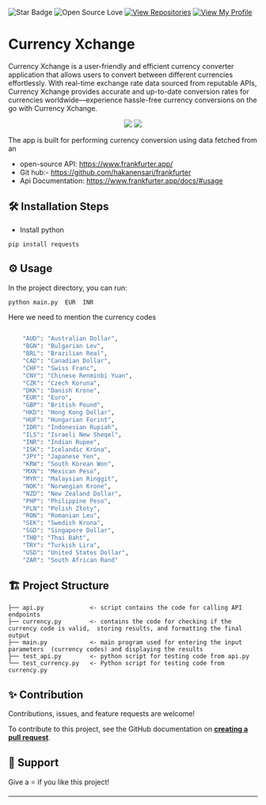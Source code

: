 

![Star Badge](https://img.shields.io/static/v1?label=%F0%9F%8C%9F&message=If%20Useful&style=style=flat&color=BC4E99)
![Open Source Love](https://badges.frapsoft.com/os/v1/open-source.svg?v=103)
[![View Repositories](https://img.shields.io/badge/View-My_Repositories-blue?logo=GitHub)](https://github.com/yaswanthteja?tab=repositories)
[![View My Profile](https://img.shields.io/badge/View-My_Profile-green?logo=GitHub)](https://github.com/yaswanthteja)



# Currency Xchange


Currency Xchange is a user-friendly and efficient currency converter application that allows users to convert between different currencies effortlessly. With real-time exchange rate data sourced from reputable APIs, Currency Xchange provides accurate and up-to-date conversion rates for  currencies worldwide—experience hassle-free currency conversions on the go with Currency Xchange.


<p align="center">
  <img src="https://forthebadge.com/images/badges/built-with-love.svg">
  <img src="https://forthebadge.com/images/badges/made-with-python.svg">
</p>



The app is built for performing currency conversion using data fetched from an 

- open-source API: https://www.frankfurter.app/
- Git hub:- https://github.com/hakanensari/frankfurter
- Api Documentation: https://www.frankfurter.app/docs/#usage


## 🛠️ Installation Steps


- Install python

```
pip install requests
```


## ⚙️ Usage

In the project directory, you can run: 


```bash
python main.py  EUR  INR
```

Here we need to mention the currency codes


```bash

    "AUD": "Australian Dollar",
    "BGN": "Bulgarian Lev",
    "BRL": "Brazilian Real",
    "CAD": "Canadian Dollar",
    "CHF": "Swiss Franc",
    "CNY": "Chinese Renminbi Yuan",
    "CZK": "Czech Koruna",
    "DKK": "Danish Krone",
    "EUR": "Euro",
    "GBP": "British Pound",
    "HKD": "Hong Kong Dollar",
    "HUF": "Hungarian Forint",
    "IDR": "Indonesian Rupiah",
    "ILS": "Israeli New Sheqel",
    "INR": "Indian Rupee",
    "ISK": "Icelandic Króna",
    "JPY": "Japanese Yen",
    "KRW": "South Korean Won",
    "MXN": "Mexican Peso",
    "MYR": "Malaysian Ringgit",
    "NOK": "Norwegian Krone",
    "NZD": "New Zealand Dollar",
    "PHP": "Philippine Peso",
    "PLN": "Polish Złoty",
    "RON": "Romanian Leu",
    "SEK": "Swedish Krona",
    "SGD": "Singapore Dollar",
    "THB": "Thai Baht",
    "TRY": "Turkish Lira",
    "USD": "United States Dollar",
    "ZAR": "South African Rand"

```



## 🏗️ Project Structure
```
├── api.py             <- script contains the code for calling API endpoints 
├── currency.py        <- contains the code for checking if the currency code is valid,  storing results, and formatting the final output
├── main.py            <- main program used for entering the input parameters  (currency codes) and displaying the results
├── test_api.py        <- python script for testing code from api.py
└── test_currency.py   <- Python script for testing code from currency.py
```




## ✨ Contribution

Contributions, issues, and feature requests are welcome!

To contribute to this project, see the GitHub documentation on **[creating a pull request](https://help.github.com/en/github/collaborating-with-issues-and-pull-requests/creating-a-pull-request)**.


## 👏 Support

Give a ⭐️ if you like this project!




___________________________________

